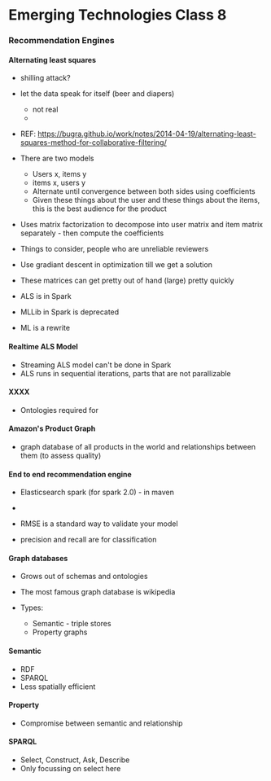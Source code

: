 Emerging Technologies Class 8
==============================


### Recommendation Engines

#### Alternating least squares
- shilling attack?
- let the data speak for itself (beer and diapers)
	- not real
	- 

- REF: https://bugra.github.io/work/notes/2014-04-19/alternating-least-squares-method-for-collaborative-filtering/

- There are two models
	- Users x, items y
	- items x, users y
	- Alternate until convergence between both sides using coefficients
	- Given these things about the user and these things about the items, this is the best audience for the product

- Uses matrix factorization to decompose into user matrix and item matrix separately - then compute the coefficients

- Things to consider, people who are unreliable reviewers
- Use gradiant descent in optimization till we get a solution
- These matrices can get pretty out of hand (large) pretty quickly

- ALS is in Spark
- MLLib in Spark is deprecated
- ML is a rewrite

#### Realtime ALS Model

- Streaming ALS model can't be done in Spark
- ALS runs in sequential iterations, parts that are not parallizable


#### XXXX

- Ontologies required for <missed>


#### Amazon's Product Graph

- graph database of all products in the world and relationships between them (to assess quality)


#### End to end recommendation engine

- Elasticsearch spark (for spark 2.0) - in maven
- 

- RMSE is a standard way to validate your model

- precision and recall are for classification


#### Graph databases

- Grows out of schemas and ontologies
- The most famous graph database is wikipedia
- Types:

	- Semantic - triple stores
	- Property graphs

#### Semantic
- RDF
- SPARQL
- Less spatially efficient

#### Property
- Compromise between semantic and relationship

#### SPARQL

- Select, Construct, Ask, Describe
- Only focussing on select here